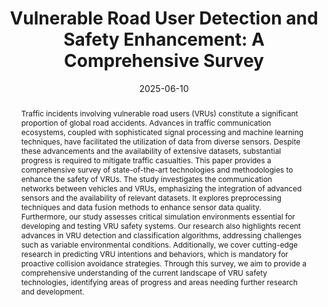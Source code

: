 ---
title: 'Vulnerable Road User Detection and Safety Enhancement: A Comprehensive Survey'

# Authors
# A YAML list of author names
# If you created a profile for a user (e.g. the default `admin` user at `content/authors/admin/`), 
# write the username (folder name) here, and it will be replaced with their full name and linked to their profile.
authors:
- Renato M. Silva
- Gregório F. Azevedo
- admin
- Jean R. Rocha
- Eduardo C. Fidelis
- Matheus V. Nogueira
- Pedro H. Lisboa
- Tiago A. Almeida

# Author notes (such as 'Equal Contribution')
# A YAML list of notes for each author in the above `authors` list
author_notes: []

date: '2025-06-10'

# Date to publish webpage (NOT necessarily Bibtex publication's date).
publishDate: '2025-06-18T17:09:26.908591Z'

# Publication type.
# A single CSL publication type but formatted as a YAML list (for Hugo requirements).
publication_types:
- article-journal

# Publication name and optional abbreviated publication name.
publication: ''
publication_short: ''

doi: '10.1016/j.eswa.2025.128529'

abstract: Traffic incidents involving vulnerable road users (VRUs) constitute a significant proportion of global road accidents. Advances in traffic communication ecosystems, coupled with sophisticated signal processing and machine learning techniques, have facilitated the utilization of data from diverse sensors. Despite these advancements and the availability of extensive datasets, substantial progress is required to mitigate traffic casualties. This paper provides a comprehensive survey of state-of-the-art technologies and methodologies to enhance the safety of VRUs. The study investigates the communication networks between vehicles and VRUs, emphasizing the integration of advanced sensors and the availability of relevant datasets. It explores preprocessing techniques and data fusion methods to enhance sensor data quality. Furthermore, our study assesses critical simulation environments essential for developing and testing VRU safety systems. Our research also highlights recent advances in VRU detection and classification algorithms, addressing challenges such as variable environmental conditions. Additionally, we cover cutting-edge research in predicting VRU intentions and behaviors, which is mandatory for proactive collision avoidance strategies. Through this survey, we aim to provide a comprehensive understanding of the current landscape of VRU safety technologies, identifying areas of progress and areas needing further research and development.

# Summary. An optional shortened abstract.
summary: ''

tags:
- vulnerable road user
- traffic sensors
- sensor datasets
- machine learning
- traffic communication ecosystem
- sensor data processing
- collision avoidance
- intention prediction
- object detection
- simulation environment

# Display this page in a list of Featured pages?
featured: false

# Links
url_pdf: ''
url_code: ''
url_dataset: ''
url_poster: ''
url_project: ''
url_slides: ''
url_source: ''
url_video: ''

# Custom links (uncomment lines below)
# links:
# - name: Custom Link
#   url: http://example.org

# Publication image
# Add an image named `featured.jpg/png` to your page's folder then add a caption below.
image:
  caption: ''
  focal_point: ''
  preview_only: false

# Associated Projects (optional).
#   Associate this publication with one or more of your projects.
#   Simply enter your project's folder or file name without extension.
#   E.g. `projects: ['internal-project']` links to `content/project/internal-project/index.md`.
#   Otherwise, set `projects: []`.
projects: []
links:
- name: arXiv
  url: https://arxiv.org/abs/2405.19202
---